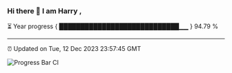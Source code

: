 ### Hi there 👋 I am Harry , 

⏳ Year progress { ████████████████████████████▁▁ } 94.79 %

---

⏰ Updated on Tue, 12 Dec 2023 23:57:45 GMT

![Progress Bar CI](https://github.com/duykhang68/duykhang68/workflows/Progress%20Bar%20CI/badge.svg)
